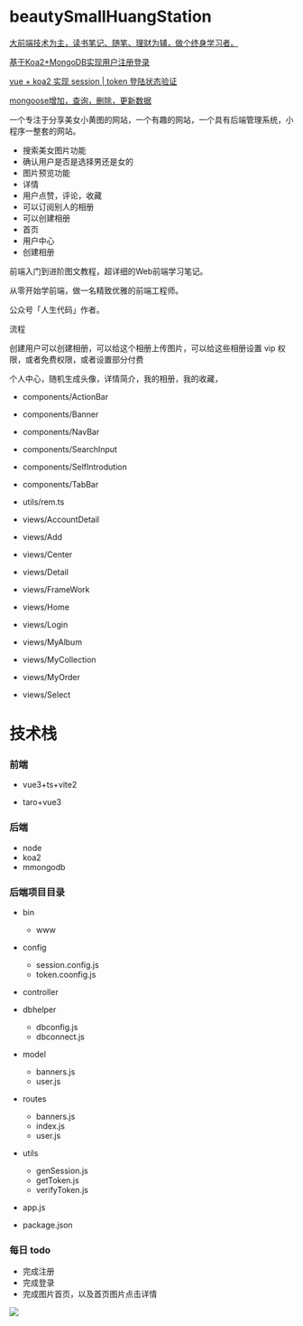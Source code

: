 # beautySmallHuangStation

[大前端技术为主，读书笔记、随笔、理财为辅，做个终身学习者。](https://github.com/biaochenxuying/blog)

[基于Koa2+MongoDB实现用户注册登录](https://www.jianshu.com/p/f5dae33a1e1e)

[vue + koa2 实现 session | token 登陆状态验证](https://segmentfault.com/a/1190000020231569)

[mongoose增加，查询，删除，更新数据](https://blog.csdn.net/weixin_42235173/article/details/90762674)

一个专注于分享美女小黄图的网站，一个有趣的网站，一个具有后端管理系统，小程序一整套的网站。

- 搜索美女图片功能 
- 确认用户是否是选择男还是女的 
- 图片预览功能 
- 详情 
- 用户点赞，评论，收藏 
- 可以订阅别人的相册 
- 可以创建相册 
- 首页
- 用户中心
- 创建相册


前端入门到进阶图文教程，超详细的Web前端学习笔记。

从零开始学前端，做一名精致优雅的前端工程师。

公众号「人生代码」作者。

流程

创建用户可以创建相册，可以给这个相册上传图片，可以给这些相册设置 vip 权限，或者免费权限，或者设置部分付费

个人中心，随机生成头像，详情简介，我的相册，我的收藏，

- components/ActionBar
- components/Banner
- components/NavBar
- components/SearchInput
- components/SelfIntrodution
- components/TabBar

- utils/rem.ts
- views/AccountDetail
- views/Add
- views/Center
- views/Detail
- views/FrameWork
- views/Home
- views/Login
- views/MyAlbum
- views/MyCollection
- views/MyOrder
- views/Select


# 技术栈

### 前端

- vue3+ts+vite2

- taro+vue3

### 后端

- node
- koa2
- mmongodb

### 后端项目目录

- bin
  - www
- config
  - session.config.js
  - token.coonfig.js
- controller
- dbhelper
  - dbconfig.js
  - dbconnect.js
- model
  - banners.js
  - user.js

- routes
  - banners.js
  - index.js
  - user.js
- utils
  - genSession.js
  - getToken.js
  - verifyToken.js
- app.js
- package.json

### 每日 todo

- 完成注册
- 完成登录
- 完成图片首页，以及首页图片点击详情






![](https://camo.githubusercontent.com/215ea29737f97baab415cea7681726abb0508bad8b3f228e9fd18d0bf8e29405/68747470733a2f2f706963332e7a68696d672e636f6d2f76322d61333737366636646162646638326232386533366138656333386232636533335f622e6a7067)


